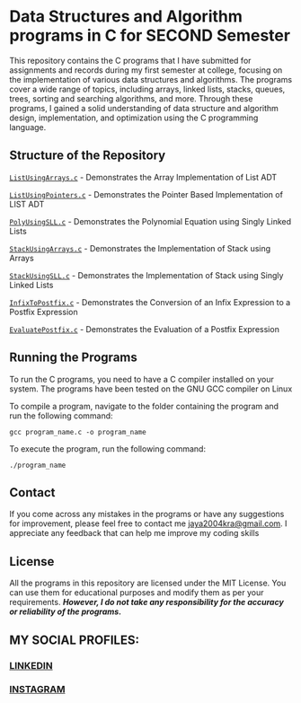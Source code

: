 # Data Structures and Algorithm programs in C for SECOND Semester
This repository contains the C programs that I have submitted for assignments and records during my first semester at college, focusing on the implementation of various data structures and algorithms. The programs cover a wide range of topics, including arrays, linked lists, stacks, queues, trees, sorting and searching algorithms, and more. Through these programs, I gained a solid understanding of data structure and algorithm design, implementation, and optimization using the C programming language.

## Structure of the Repository
[`ListUsingArrays.c`](https://github.com/fromjyce/DSA-in-C/blob/main/ListUsingArrays.c) - Demonstrates the Array Implementation of List ADT

[`ListUsingPointers.c`](https://github.com/fromjyce/DSA-in-C/blob/main/ListUsingPointers.c) - Demonstrates the Pointer Based Implementation of LIST ADT

[`PolyUsingSLL.c`](https://github.com/fromjyce/DSA-in-C/blob/main/PolyUsingSLL.c) - Demonstrates the Polynomial Equation using Singly Linked Lists

[`StackUsingArrays.c`](https://github.com/fromjyce/DSA-in-C/blob/main/StackUsingArrays.c) - Demonstrates the Implementation of Stack using Arrays

[`StackUsingSLL.c`](https://github.com/fromjyce/DSA-in-C/blob/main/StackUsingSLL.c) - Demonstrates the Implementation of Stack using Singly Linked Lists

[`InfixToPostfix.c`](https://github.com/fromjyce/DSA-in-C/blob/main/InfixToPostfix.c) - Demonstrates the Conversion of an Infix Expression to a Postfix Expression

[`EvaluatePostfix.c`](https://github.com/fromjyce/DSA-in-C/blob/main/EvaluatePostfix.c) - Demonstrates the Evaluation of a Postfix Expression
## Running the Programs
To run the C programs, you need to have a C compiler installed on your system. The programs have been tested on the GNU GCC compiler on Linux

To compile a program, navigate to the folder containing the program and run the following command:
```
gcc program_name.c -o program_name
```
To execute the program, run the following command:
```
./program_name
```
## Contact
If you come across any mistakes in the programs or have any suggestions for improvement, please feel free to contact me <jaya2004kra@gmail.com>. I appreciate any feedback that can help me improve my coding skills

## License
All the programs in this repository are licensed under the MIT License. You can use them for educational purposes and modify them as per your requirements. ***However, I do not take any responsibility for the accuracy or reliability of the programs.***

## MY SOCIAL PROFILES:
### [LINKEDIN](https://www.linkedin.com/in/jayashre-%E2%80%8E-932002251/)
### [INSTAGRAM](https://www.instagram.com/frmj17y/)



